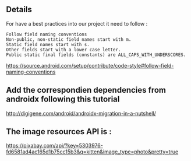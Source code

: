 ## Details
For have a best practices into our project it need to follow :

```
Follow field naming conventions
Non-public, non-static field names start with m.
Static field names start with s.
Other fields start with a lower case letter.
Public static final fields (constants) are ALL_CAPS_WITH_UNDERSCORES.
```

https://source.android.com/setup/contribute/code-style#follow-field-naming-conventions 

## Add the correspondien dependencies from androidx following this tutorial

http://digigene.com/android/androidx-migration-in-a-nutshell/

## The image resources API is :
https://pixabay.com/api/?key=5303976-fd6581ad4ac165d1b75cc15b3&q=kitten&image_type=photo&pretty=true